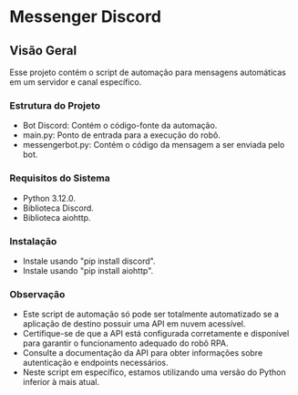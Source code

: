 # Messenger Discord
## Visão Geral
Esse projeto contém o script de automação para mensagens automáticas em um servidor e canal específico.
### Estrutura do Projeto
* Bot Discord: Contém o código-fonte da automação.<br>
* main.py: Ponto de entrada para a execução do robô.<br>
* messengerbot.py: Contém o código da mensagem a ser enviada pelo bot.

### Requisitos do Sistema
* Python 3.12.0.
* Biblioteca Discord.
* Biblioteca aiohttp.

### Instalação
* Instale usando "pip install discord".
* Instale usando "pip install aiohttp".

### Observação
* Este script de automação só pode ser totalmente automatizado se a aplicação de destino possuir uma API em nuvem acessível. 
* Certifique-se de que a API está configurada corretamente e disponível para garantir o funcionamento adequado do robô RPA. 
* Consulte a documentação da API para obter informações sobre autenticação e endpoints necessários.
* Neste script em específico, estamos utilizando uma versão do Python inferior à mais atual.
